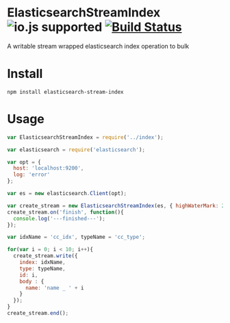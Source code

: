 # ElasticsearchStreamIndex ![io.js supported](https://img.shields.io/badge/io.js-supported-green.svg?style=flat) [![Build Status](https://travis-ci.org/topdmc/ElasticsearchStreamIndex.svg?branch=master)](https://travis-ci.org/topdmc/ElasticsearchStreamIndex)

A writable stream wrapped elasticsearch index operation to bulk

# Install

`npm install elasticsearch-stream-index`

# Usage

```javascript
var ElasticsearchStreamIndex = require('../index');

var elasticsearch = require('elasticsearch');

var opt = {
  host: 'localhost:9200',
  log: 'error'
};

var es = new elasticsearch.Client(opt);

var create_stream = new ElasticsearchStreamIndex(es, { highWaterMark: 2 });
create_stream.on('finish', function(){
  console.log('---finished---');
});

var idxName = 'cc_idx', typeName = 'cc_type';

for(var i = 0; i < 10; i++){
  create_stream.write({
    index: idxName,
    type: typeName,
    id: i,
    body : {
      name: 'name _ ' + i
    }
  });
}
create_stream.end();
```
